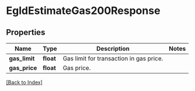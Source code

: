 # EgldEstimateGas200Response

## Properties

Name | Type | Description | Notes
------------ | ------------- | ------------- | -------------
**gas_limit** | **float** | Gas limit for transaction in gas price. |
**gas_price** | **float** | Gas price. |

[[Back to Index]](../index.md)
